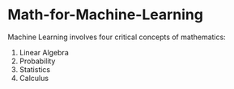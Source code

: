 # Math-for-Machine-Learning

Machine Learning involves four critical concepts of mathematics:
  1) Linear Algebra
  2) Probability
  3) Statistics
  4) Calculus



